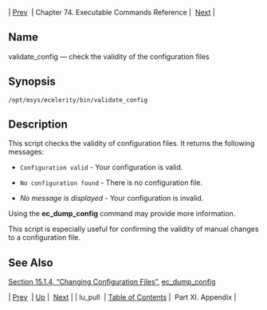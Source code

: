 | [Prev](executable.lu_pull)  | Chapter 74. Executable Commands Reference |  [Next](p.appendix) |

<a name="executable.validate_config"></a>
## Name

validate_config — check the validity of the configuration files

## Synopsis

`/opt/msys/ecelerity/bin/validate_config`

<a name="idp12707296"></a>
## Description

This script checks the validity of configuration files. It returns the following messages:

*   `Configuration valid` - Your configuration is valid.

*   `No configuration found` - There is no configuration file.

*   *No message is displayed*                      - Your configuration is invalid.

Using the **ec_dump_config** command may provide more information.

This script is especially useful for confirming the validity of manual changes to a configuration file.

<a name="idp10882976"></a>
## See Also

[Section 15.1.4, “Changing Configuration Files”](conf.overview#conf.manual.changes "15.1.4. Changing Configuration Files"), [ec_dump_config](executable.ec_dump_config "ec_dump_config")

| [Prev](executable.lu_pull)  | [Up](exec.cmds.ref) |  [Next](p.appendix) |
| lu_pull  | [Table of Contents](index) |  Part XI. Appendix |


